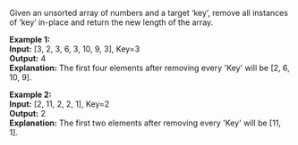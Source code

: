 Given an unsorted array of numbers and a target ‘key’,
remove all instances of ‘key’ in-place and return the new length of the array.

**Example 1:**  
**Input:** [3, 2, 3, 6, 3, 10, 9, 3], Key=3  
**Output:** 4  
**Explanation:** The first four elements after removing every 'Key' will be [2, 6, 10, 9].

**Example 2:**  
**Input:** [2, 11, 2, 2, 1], Key=2  
**Output:** 2  
**Explanation:** The first two elements after removing every 'Key' will be [11, 1].
